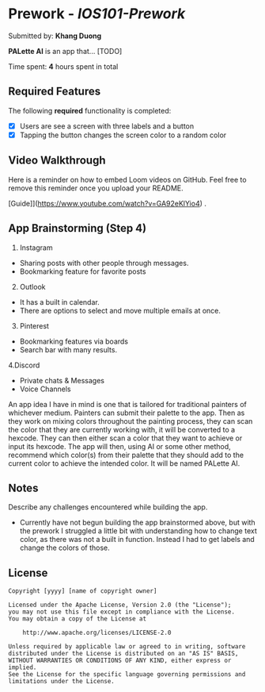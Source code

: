 # Prework - *IOS101-Prework*

Submitted by: **Khang Duong**

**PALette AI** is an app that... [TODO] 

Time spent: **4** hours spent in total

## Required Features

The following **required** functionality is completed:

- [X] Users are see a screen with three labels and a button
- [X] Tapping the button changes the screen color to a random color
 
## Video Walkthrough

Here is a reminder on how to embed Loom videos on GitHub. Feel free to remove this reminder once you upload your README. 

[Guide]](https://www.youtube.com/watch?v=GA92eKlYio4) .

## App Brainstorming (Step 4)
1. Instagram
- Sharing posts with other people through messages.
- Bookmarking feature for favorite posts

2. Outlook
- It has a built in calendar.
- There are options to select and move multiple emails at once.

3. Pinterest
- Bookmarking features via boards
- Search bar with many results.

4.Discord
- Private chats & Messages
- Voice Channels

An app idea I have in mind is one that is tailored for traditional painters of whichever medium. Painters can submit their palette to the app. Then as they work on mixing colors throughout the painting process, they can scan the color that they are currently working with, it will be converted to a hexcode. They can then either scan a color that they want to achieve or input its hexcode. The app will then, using AI or some other method, recommend which color(s) from their palette that they should add to the current color to achieve the intended color. It will be named PALette AI.

## Notes

Describe any challenges encountered while building the app.
- Currently have not begun building the app brainstormed above, but with the prework I struggled a little bit with understanding how to change text color, as there was not a built in function. Instead I had to get labels and change the colors of those.

## License

    Copyright [yyyy] [name of copyright owner]

    Licensed under the Apache License, Version 2.0 (the "License");
    you may not use this file except in compliance with the License.
    You may obtain a copy of the License at

        http://www.apache.org/licenses/LICENSE-2.0

    Unless required by applicable law or agreed to in writing, software
    distributed under the License is distributed on an "AS IS" BASIS,
    WITHOUT WARRANTIES OR CONDITIONS OF ANY KIND, either express or implied.
    See the License for the specific language governing permissions and
    limitations under the License.
